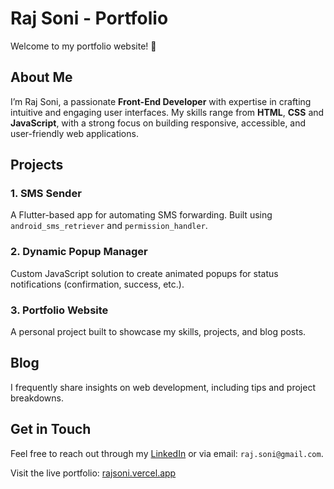 # Raj Soni - Portfolio

Welcome to my portfolio website! 🚀

## About Me

I’m Raj Soni, a passionate **Front-End Developer** with expertise in crafting intuitive and engaging user interfaces. My skills range from **HTML**, **CSS** and **JavaScript**, with a strong focus on building responsive, accessible, and user-friendly web applications.

## Projects

### 1. SMS Sender
A Flutter-based app for automating SMS forwarding. Built using `android_sms_retriever` and `permission_handler`.

### 2. Dynamic Popup Manager
Custom JavaScript solution to create animated popups for status notifications (confirmation, success, etc.).

### 3. Portfolio Website
A personal project built to showcase my skills, projects, and blog posts.

## Blog
I frequently share insights on web development, including tips and project breakdowns.

## Get in Touch
Feel free to reach out through my [LinkedIn](https://www.linkedin.com/in/raj-soni/) or via email: `raj.soni@gmail.com`.

Visit the live portfolio: [rajsoni.vercel.app](https://rajsoni.vercel.app/)
